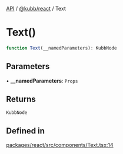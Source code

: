 [API](../../../packages.md) / [@kubb/react](../index.md) / Text

# Text()

```ts
function Text(__namedParameters): KubbNode
```

## Parameters

• **\_\_namedParameters**: `Props`

## Returns

`KubbNode`

## Defined in

[packages/react/src/components/Text.tsx:14](https://github.com/kubb-project/kubb/blob/dcebbafbee668a7722775212bce85eec29e39573/packages/react/src/components/Text.tsx#L14)
